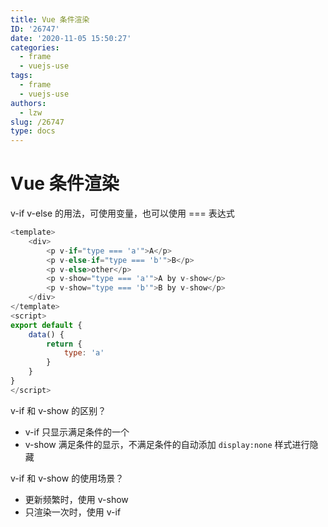 ```yaml
---
title: Vue 条件渲染
ID: '26747'
date: '2020-11-05 15:50:27'
categories:
  - frame
  - vuejs-use
tags:
  - frame
  - vuejs-use
authors:
  - lzw
slug: /26747
type: docs
---
```


# Vue 条件渲染

v-if v-else 的用法，可使用变量，也可以使用 === 表达式

``` js 
<template>
    <div>
        <p v-if="type === 'a'">A</p>
        <p v-else-if="type === 'b'">B</p>
        <p v-else>other</p>
        <p v-show="type === 'a'">A by v-show</p>
        <p v-show="type === 'b'">B by v-show</p>
    </div>
</template>
<script>
export default {
    data() {
        return {
            type: 'a'
        }
    }
}
</script>
```

v-if 和 v-show 的区别？

- v-if 只显示满足条件的一个
- v-show 满足条件的显示，不满足条件的自动添加 `display:none` 样式进行隐藏

v-if 和 v-show 的使用场景？

- 更新频繁时，使用 v-show
- 只渲染一次时，使用 v-if
 
 
 
 
 
 
 
 
 
 
 
 
 
 
 
 
 
 
 
 
 
 
 
 
 

